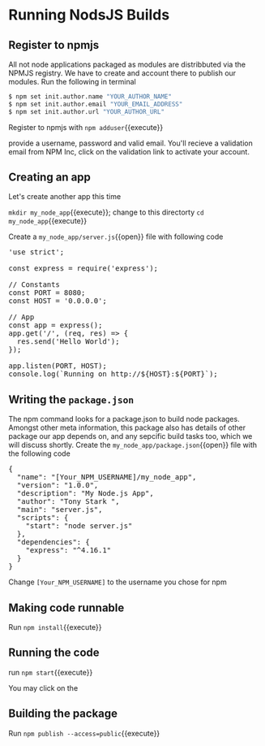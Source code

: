 # Running NodsJS Builds

## Register to npmjs

All not node applications packaged as modules are distribbuted via the NPMJS registry. We have to create and account there to publish our modules. Run the following in terminal

```bash
$ npm set init.author.name "YOUR_AUTHOR_NAME"
$ npm set init.author.email "YOUR_EMAIL_ADDRESS"
$ npm set init.author.url "YOUR_AUTHOR_URL"
```

Register to npmjs with `npm adduser`{{execute}}

provide a username, password and valid email. You'll recieve a validation email from NPM Inc, click on the validation link to activate your account.

## Creating an app

Let's create another app this time

`mkdir my_node_app`{{execute}}; change to this directorty `cd my_node_app`{{execute}}

Create a `my_node_app/server.js`{{open}} file with following code

<pre class="file" data-filename="my_node_app/server.js" data-target="replace">
'use strict';

const express = require('express');

// Constants
const PORT = 8080;
const HOST = '0.0.0.0';

// App
const app = express();
app.get('/', (req, res) => {
  res.send('Hello World');
});

app.listen(PORT, HOST);
console.log(`Running on http://${HOST}:${PORT}`);
</pre>

## Writing the `package.json`

The npm command looks for a package.json to build node packages. Amongst other meta information, this package also has details of other package our app depends on, and any sepcific build tasks too, which we will discuss shortly. Create the `my_node_app/package.json`{{open}} file with the following code

<pre class="file" data-filename="my_node_app/package.json" data-target="replace">
{
  "name": "[Your_NPM_USERNAME]/my_node_app",
  "version": "1.0.0",
  "description": "My Node.js App",
  "author": "Tony Stark <tony.stark@marvel.com>",
  "main": "server.js",
  "scripts": {
    "start": "node server.js"
  },
  "dependencies": {
    "express": "^4.16.1"
  }
}
</pre>

Change `[Your_NPM_USERNAME]` to the username you chose for npm

## Making code runnable

Run `npm install`{{execute}}

## Running the code

run `npm start`{{execute}}

You may click on the

## Building the package

Run `npm publish --access=public`{{execute}}
